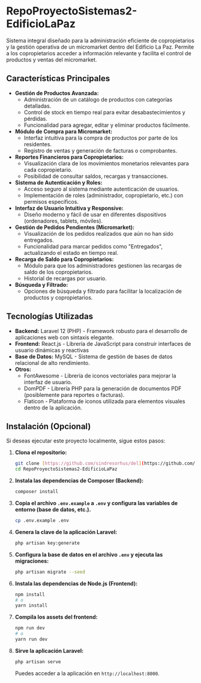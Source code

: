 # RepoProyectoSistemas2-EdificioLaPaz

Sistema integral diseñado para la administración eficiente de copropietarios y la gestión operativa de un micromarket dentro del Edificio La Paz. Permite a los copropietarios acceder a información relevante y facilita el control de productos y ventas del micromarket.

## Características Principales

- **Gestión de Productos Avanzada:**
    - Administración de un catálogo de productos con categorías detalladas.
    - Control de stock en tiempo real para evitar desabastecimientos y pérdidas.
    - Funcionalidad para agregar, editar y eliminar productos fácilmente.
- **Módulo de Compra para Micromarket:**
    - Interfaz intuitiva para la compra de productos por parte de los residentes.
    - Registro de ventas y generación de facturas o comprobantes.
- **Reportes Financieros para Copropietarios:**
    - Visualización clara de los movimientos monetarios relevantes para cada copropietario.
    - Posibilidad de consultar saldos, recargas y transacciones.
- **Sistema de Autenticación y Roles:**
    - Acceso seguro al sistema mediante autenticación de usuarios.
    - Implementación de roles (administrador, copropietario, etc.) con permisos específicos.
- **Interfaz de Usuario Intuitiva y Responsive:**
    - Diseño moderno y fácil de usar en diferentes dispositivos (ordenadores, tablets, móviles).
- **Gestión de Pedidos Pendientes (Micromarket):**
    - Visualización de los pedidos realizados que aún no han sido entregados.
    - Funcionalidad para marcar pedidos como "Entregados", actualizando el estado en tiempo real.
- **Recarga de Saldo para Copropietarios:**
    - Módulo para que los administradores gestionen las recargas de saldo de los copropietarios.
    - Historial de recargas por usuario.
- **Búsqueda y Filtrado:**
    - Opciones de búsqueda y filtrado para facilitar la localización de productos y copropietarios.

## Tecnologías Utilizadas

- **Backend:** Laravel 12 (PHP) - Framework robusto para el desarrollo de aplicaciones web con sintaxis elegante.
- **Frontend:** React.js - Librería de JavaScript para construir interfaces de usuario dinámicas y reactivas
- **Base de Datos:** MySQL - Sistema de gestión de bases de datos relacional de alto rendimiento.
- **Otros:**
    - FontAwesome - Librería de iconos vectoriales para mejorar la interfaz de usuario.
    - DomPDF - Librería PHP para la generación de documentos PDF (posiblemente para reportes o facturas).
    - Flaticon - Plataforma de iconos utilizada para elementos visuales dentro de la aplicación.

## Instalación (Opcional)

Si deseas ejecutar este proyecto localmente, sigue estos pasos:

1.  **Clona el repositorio:**
    ```bash
    git clone [https://github.com/sindresorhus/del](https://github.com/sindresorhus/del)
    cd RepoProyectoSistemas2-EdificioLaPaz
    ```
2.  **Instala las dependencias de Composer (Backend):**
    ```bash
    composer install
    ```
3.  **Copia el archivo `.env.example` a `.env` y configura las variables de entorno (base de datos, etc.).**
    ```bash
    cp .env.example .env
    ```
4.  **Genera la clave de la aplicación Laravel:**
    ```bash
    php artisan key:generate
    ```
5.  **Configura la base de datos en el archivo `.env` y ejecuta las migraciones:**
    ```bash
    php artisan migrate --seed
    ```
6.  **Instala las dependencias de Node.js (Frontend):**
    ```bash
    npm install
    # o
    yarn install
    ```
7.  **Compila los assets del frontend:**
    ```bash
    npm run dev
    # o
    yarn run dev
    ```
8.  **Sirve la aplicación Laravel:**
    ```bash
    php artisan serve
    ```
    Puedes acceder a la aplicación en `http://localhost:8000`.
